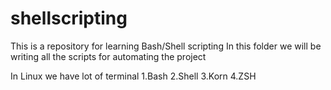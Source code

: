 # shellscripting

This is a repository for learning Bash/Shell scripting
In this folder we will be writing all the scripts for automating the project

In Linux we have lot of terminal 
1.Bash
2.Shell
3.Korn
4.ZSH
